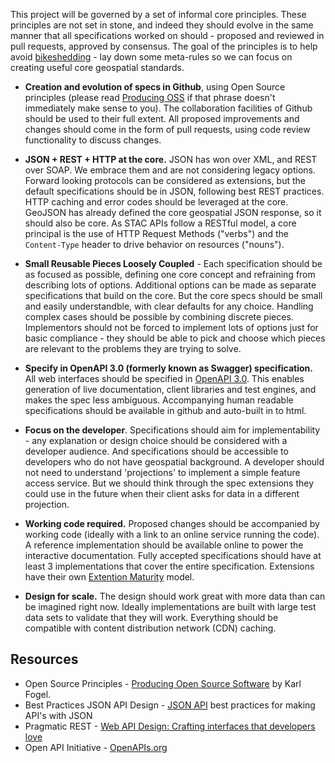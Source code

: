 This project will be governed by a set of informal core principles. These principles are not set in stone,
and indeed they should evolve in the same manner that all specifications worked on should - proposed and
reviewed in pull requests, approved by consensus. The goal of the principles is to help avoid
[bikeshedding](http://bikeshed.org/) - lay down some meta-rules so we can focus on creating useful
core geospatial standards.

- **Creation and evolution of specs in Github**, using Open Source principles
(please read [Producing OSS](http://producingoss.com/) if that phrase doesn't immediately make sense to you).
The collaboration facilities of Github should be used to their full extent. All proposed improvements and
changes should come in the form of pull requests, using code review functionality to discuss changes.

- **JSON + REST + HTTP at the core.** JSON has won over XML, and REST over SOAP. We embrace them and
are not considering legacy options. Forward looking protocols can be considered as extensions,
but the default specifications should be in JSON, following best REST practices. HTTP caching and
error codes should be leveraged at the core. GeoJSON has already defined the core geospatial JSON response,
so it should also be core. As STAC APIs follow a RESTful model, a core principal is the use of HTTP Request Methods ("verbs") and
the `Content-Type` header to drive behavior on resources ("nouns"). 

- **Small Reusable Pieces Loosely Coupled** - Each specification should be as focused as possible,
defining one core concept and refraining from describing lots of options. Additional options can be made
as separate specifications that build on the core. But the core specs should be small and easily understandble,
with clear defaults for any choice. Handling complex cases should be possible by combining discrete pieces.
Implementors should not be forced to implement lots of options just for basic compliance - they should be
able to pick and choose which pieces are relevant to the problems they are trying to solve.

- **Specify in OpenAPI 3.0 (formerly known as Swagger) specification.** All web interfaces should be
specified in [OpenAPI 3.0](https://github.com/OAI/OpenAPI-Specification/blob/master/versions/3.0.0.md).
This enables generation of live documentation, client libraries and test engines, and makes the spec less ambiguous.
Accompanying human readable specifications should be available in github and auto-built in to html.

- **Focus on the developer**. Specifications should aim for implementability - any explanation or design choice
should be considered with a developer audience. And specifications should be accessible to developers who do not
have geospatial background. A developer should not need to understand 'projections' to implement a simple feature
access service. But we should think through the spec extensions they could use in the future when their client asks
for data in a different projection.

- **Working code required.** Proposed changes should be accompanied by working code
(ideally with a link to an online service running the code). A reference implementation should be available
online to power the interactive documentation. Fully accepted specifications should have at least 3 implementations
that cover the entire specification. Extensions have their own [Extention Maturity](extensions/README.md#extension-maturity) model.

- **Design for scale.** The design should work great with more data than can be imagined right now.
Ideally implementations are built with large test data sets to validate that they will work.
Everything should be compatible with content distribution network (CDN) caching.

## Resources

- Open Source Principles - [Producing Open Source Software](http://producingoss.org) by Karl Fogel.
- Best Practices JSON API Design - [JSON API](http://jsonapi.org/) best practices for making API's with JSON
- Pragmatic REST - [Web API Design: Crafting interfaces that developers love](https://pages.apigee.com/rs/apigee/images/api-design-ebook-2012-03.pdf)
- Open API Initiative - [OpenAPIs.org](https://openapis.org/)
